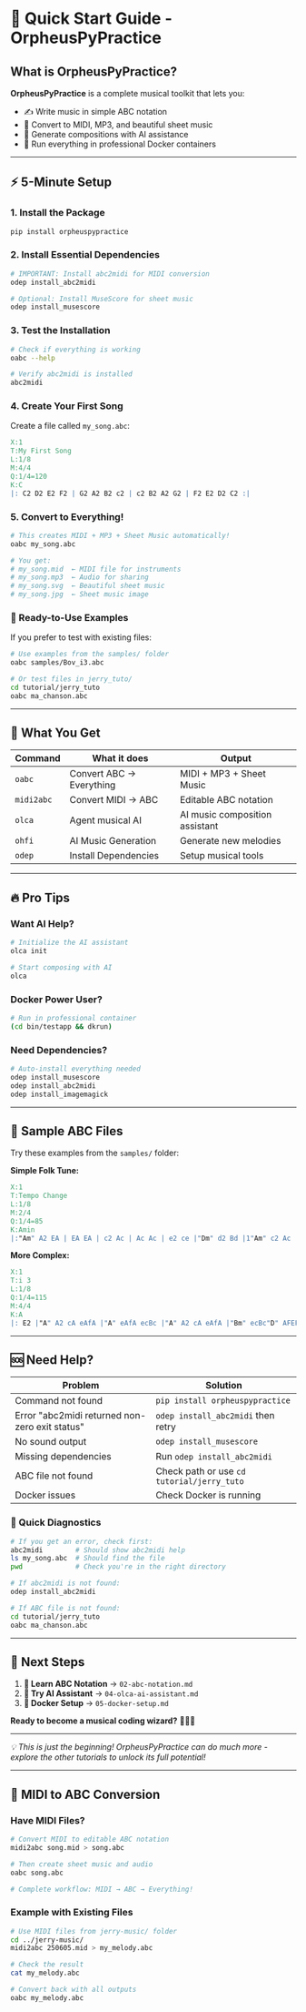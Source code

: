 # 🚀 Quick Start Guide - OrpheusPyPractice

## What is OrpheusPyPractice?

**OrpheusPyPractice** is a complete musical toolkit that lets you:
- ✍️ Write music in simple ABC notation
- 🎵 Convert to MIDI, MP3, and beautiful sheet music
- 🤖 Generate compositions with AI assistance
- 🐳 Run everything in professional Docker containers

---

## ⚡ 5-Minute Setup

### 1. Install the Package
```bash
pip install orpheuspypractice
```

### 2. Install Essential Dependencies
```bash
# IMPORTANT: Install abc2midi for MIDI conversion
odep install_abc2midi

# Optional: Install MuseScore for sheet music
odep install_musescore
```

### 3. Test the Installation
```bash
# Check if everything is working
oabc --help

# Verify abc2midi is installed
abc2midi
```

### 4. Create Your First Song
Create a file called `my_song.abc`:
```abc
X:1
T:My First Song
L:1/8
M:4/4
Q:1/4=120
K:C
|: C2 D2 E2 F2 | G2 A2 B2 c2 | c2 B2 A2 G2 | F2 E2 D2 C2 :|
```

### 5. Convert to Everything!
```bash
# This creates MIDI + MP3 + Sheet Music automatically!
oabc my_song.abc

# You get:
# my_song.mid  ← MIDI file for instruments
# my_song.mp3  ← Audio for sharing
# my_song.svg  ← Beautiful sheet music
# my_song.jpg  ← Sheet music image
```

### 🎯 Ready-to-Use Examples
If you prefer to test with existing files:
```bash
# Use examples from the samples/ folder
oabc samples/Bov_i3.abc

# Or test files in jerry_tuto/
cd tutorial/jerry_tuto
oabc ma_chanson.abc
```

---

## 🎯 What You Get

| Command | What it does | Output |
|---------|-------------|---------|
| `oabc` | Convert ABC → Everything | MIDI + MP3 + Sheet Music |
| `midi2abc` | Convert MIDI → ABC | Editable ABC notation |
| `olca` | Agent musical AI| AI music composition assistant |
| `ohfi` | AI Music Generation | Generate new melodies |
| `odep` | Install Dependencies | Setup musical tools |

---

## 🔥 Pro Tips

### Want AI Help?
```bash
# Initialize the AI assistant
olca init

# Start composing with AI
olca
```

### Docker Power User?
```bash
# Run in professional container
(cd bin/testapp && dkrun)
```

### Need Dependencies?
```bash
# Auto-install everything needed
odep install_musescore
odep install_abc2midi
odep install_imagemagick
```

---

## 🎼 Sample ABC Files

Try these examples from the `samples/` folder:

**Simple Folk Tune:**
```abc
X:1
T:Tempo Change
L:1/8
M:2/4
Q:1/4=85
K:Amin
|:"Am" A2 EA | EA EA | c2 Ac | Ac Ac | e2 ce |"Dm" d2 Bd |1"Am" c2 Ac |"E7" B2 e2 :|
```

**More Complex:**
```abc
X:1
T:i 3
L:1/8
Q:1/4=115
M:4/4
K:A
|: E2 |"A" A2 cA eAfA |"A" eAfA ecBc |"A" A2 cA eAfA |"Bm" ecBc"D" AFEF |"A" A2 cA eAfA | "A" eAfA ecBc :|
```

---

## 🆘 Need Help?

| Problem | Solution |
|---------|----------|
| Command not found | `pip install orpheuspypractice` |
| Error "abc2midi returned non-zero exit status" | `odep install_abc2midi` then retry |
| No sound output | `odep install_musescore` |
| Missing dependencies | Run `odep install_abc2midi` |
| ABC file not found | Check path or use `cd tutorial/jerry_tuto` |
| Docker issues | Check Docker is running |

### 🔧 Quick Diagnostics
```bash
# If you get an error, check first:
abc2midi        # Should show abc2midi help
ls my_song.abc  # Should find the file
pwd             # Check you're in the right directory

# If abc2midi is not found:
odep install_abc2midi

# If ABC file is not found:
cd tutorial/jerry_tuto
oabc ma_chanson.abc
```

---

## 🚀 Next Steps

1. **📖 Learn ABC Notation** → `02-abc-notation.md`
2. **🤖 Try AI Assistant** → `04-olca-ai-assistant.md`
3. **🐳 Docker Setup** → `05-docker-setup.md`

**Ready to become a musical coding wizard?** 🧙‍♂️🎵

---

*💡 This is just the beginning! OrpheusPyPractice can do much more - explore the other tutorials to unlock its full potential!*

---

## 🎹 MIDI to ABC Conversion

### Have MIDI Files?
```bash
# Convert MIDI to editable ABC notation
midi2abc song.mid > song.abc

# Then create sheet music and audio
oabc song.abc

# Complete workflow: MIDI → ABC → Everything!
```

### Example with Existing Files
```bash
# Use MIDI files from jerry-music/ folder
cd ../jerry-music/
midi2abc 250605.mid > my_melody.abc

# Check the result
cat my_melody.abc

# Convert back with all outputs
oabc my_melody.abc
```
